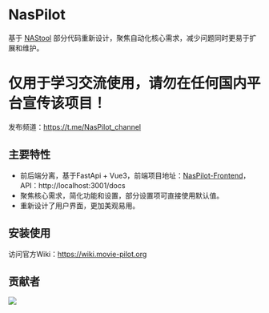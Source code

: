 # NasPilot

基于 [NAStool](https://github.com/NAStool/nas-tools) 部分代码重新设计，聚焦自动化核心需求，减少问题同时更易于扩展和维护。

# 仅用于学习交流使用，请勿在任何国内平台宣传该项目！

发布频道：https://t.me/NasPilot_channel

## 主要特性

- 前后端分离，基于FastApi + Vue3，前端项目地址：[NasPilot-Frontend](https://github.com/fortunearterial/NasPilot-Frontend)，API：http://localhost:3001/docs
- 聚焦核心需求，简化功能和设置，部分设置项可直接使用默认值。
- 重新设计了用户界面，更加美观易用。

## 安装使用

访问官方Wiki：https://wiki.movie-pilot.org

## 贡献者

<a href="https://github.com/fortunearterial/NasPilot/graphs/contributors">
  <img src="https://contrib.rocks/image?repo=fortunearterial/NasPilot" />
</a>